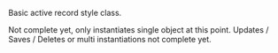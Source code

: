 Basic active record style class. 

Not complete yet, only instantiates single object at this point. Updates / Saves / Deletes or multi instantiations not complete yet. 

